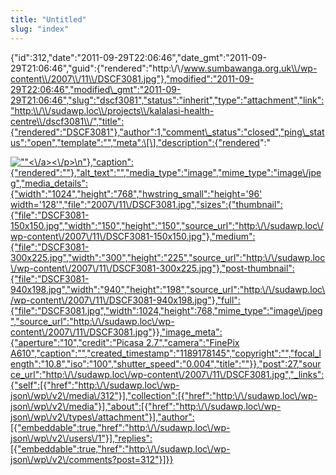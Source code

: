 ```yaml
---
title: "Untitled"
slug: "index"
---
```


{"id":312,"date":"2011-09-29T22:06:46","date\_gmt":"2011-09-29T21:06:46","guid":{"rendered":"http:\\/\\/www.sumbawanga.org.uk\\/wp-content\\/2007\\/11\\/DSCF3081.jpg"},"modified":"2011-09-29T22:06:46","modified\_gmt":"2011-09-29T21:06:46","slug":"dscf3081","status":"inherit","type":"attachment","link":"http:\\/\\/sudawp.loc\\/projects\\/kalalasi-health-centre\\/dscf3081\\/","title":{"rendered":"DSCF3081"},"author":1,"comment\_status":"closed","ping\_status":"open","template":"","meta":\[\],"description":{"rendered":"

[![\"\"](\"http:\/\/sudawp.loc\/wp-content\/2007\/11\/DSCF3081-300x225.jpg\")<\\/a><\\/p>\\n"},"caption":{"rendered":""},"alt\_text":"","media\_type":"image","mime\_type":"image\\/jpeg","media\_details":{"width":"1024","height":"768","hwstring\_small":"height='96' width='128'","file":"2007\\/11\\/DSCF3081.jpg","sizes":{"thumbnail":{"file":"DSCF3081-150x150.jpg","width":"150","height":"150","source\_url":"http:\\/\\/sudawp.loc\\/wp-content\\/2007\\/11\\/DSCF3081-150x150.jpg"},"medium":{"file":"DSCF3081-300x225.jpg","width":"300","height":"225","source\_url":"http:\\/\\/sudawp.loc\\/wp-content\\/2007\\/11\\/DSCF3081-300x225.jpg"},"post-thumbnail":{"file":"DSCF3081-940x198.jpg","width":"940","height":"198","source\_url":"http:\\/\\/sudawp.loc\\/wp-content\\/2007\\/11\\/DSCF3081-940x198.jpg"},"full":{"file":"DSCF3081.jpg","width":1024,"height":768,"mime\_type":"image\\/jpeg","source\_url":"http:\\/\\/sudawp.loc\\/wp-content\\/2007\\/11\\/DSCF3081.jpg"}},"image\_meta":{"aperture":"10","credit":"Picasa 2.7","camera":"FinePix A610","caption":"","created\_timestamp":"1189178145","copyright":"","focal\_length":"10.8","iso":"100","shutter\_speed":"0.004","title":""}},"post":27,"source\_url":"http:\\/\\/sudawp.loc\\/wp-content\\/2007\\/11\\/DSCF3081.jpg","\_links":{"self":\[{"href":"http:\\/\\/sudawp.loc\\/wp-json\\/wp\\/v2\\/media\\/312"}\],"collection":\[{"href":"http:\\/\\/sudawp.loc\\/wp-json\\/wp\\/v2\\/media"}\],"about":\[{"href":"http:\\/\\/sudawp.loc\\/wp-json\\/wp\\/v2\\/types\\/attachment"}\],"author":\[{"embeddable":true,"href":"http:\\/\\/sudawp.loc\\/wp-json\\/wp\\/v2\\/users\\/1"}\],"replies":\[{"embeddable":true,"href":"http:\\/\\/sudawp.loc\\/wp-json\\/wp\\/v2\\/comments?post=312"}\]}}](http:\/\/sudawp.loc\/wp-content\/2007\/11\/DSCF3081.jpg)
